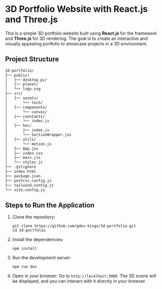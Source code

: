 # 3D Portfolio Website with React.js and Three.js

This is a simple 3D portfolio website built using **React.js** for the framework and **Three.js** for 3D rendering. The goal is to create an interactive and visually appealing portfolio to showcase projects in a 3D environment.

## Project Structure

```bash
3d-portfolio/
├── public/
│   ├── desktop_pc/
│   ├── planet/
│   └── logo.svg 
├── src/
│   ├── assets/
│       └── tech/
│   ├── components/
│       └── canvas/
│   ├── constants/
│       └── index.js
│   ├── hoc/
│       ├── index.js
│       └── SectionWrapper.jsx
│   ├── utils/
│       └── motion.js
│   ├── App.jsx
│   ├── index.css
│   ├── main.jsx
│   └── styles.js
├── .gitignore
├── index.html
├── package.json
├── postcss.config.js
├── tailwind.config.js
└── vite.config.js
```

## Steps to Run the Application

1. Clone the repository:

    ```code
    git clone https://github.com/gdev-kingx/3d-portfolio.git
    cd 3d-portfolio
    ```

2. Install the dependencies:

    ```code
    npm install
    ```

3. Run the development server:

    ```code
    npm run dev
    ```

4. Open in your browser: Go to `http://localhost:3000`. The 3D scene will be displayed, and you can interact with it directly in your browser.

